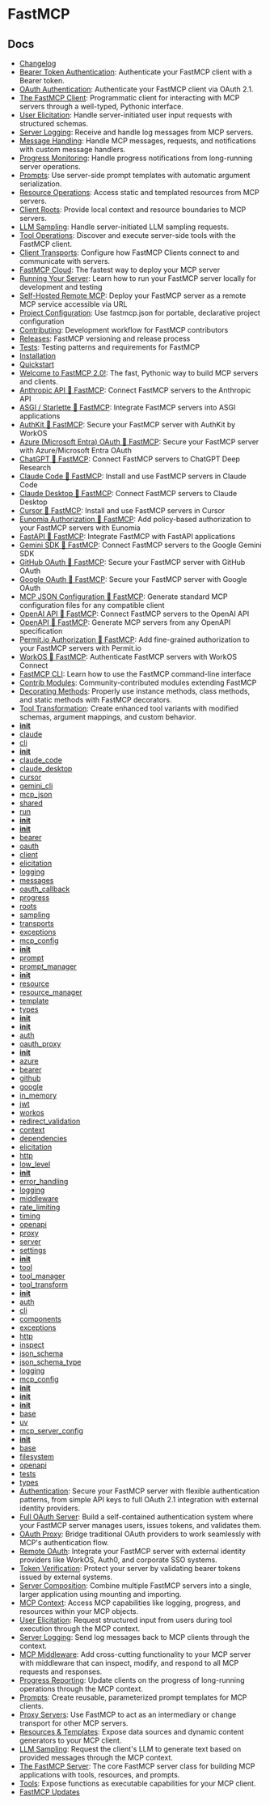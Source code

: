 # FastMCP

## Docs

- [Changelog](https://gofastmcp.com/changelog.md)
- [Bearer Token Authentication](https://gofastmcp.com/clients/auth/bearer.md): Authenticate your FastMCP client with a Bearer token.
- [OAuth Authentication](https://gofastmcp.com/clients/auth/oauth.md): Authenticate your FastMCP client via OAuth 2.1.
- [The FastMCP Client](https://gofastmcp.com/clients/client.md): Programmatic client for interacting with MCP servers through a well-typed, Pythonic interface.
- [User Elicitation](https://gofastmcp.com/clients/elicitation.md): Handle server-initiated user input requests with structured schemas.
- [Server Logging](https://gofastmcp.com/clients/logging.md): Receive and handle log messages from MCP servers.
- [Message Handling](https://gofastmcp.com/clients/messages.md): Handle MCP messages, requests, and notifications with custom message handlers.
- [Progress Monitoring](https://gofastmcp.com/clients/progress.md): Handle progress notifications from long-running server operations.
- [Prompts](https://gofastmcp.com/clients/prompts.md): Use server-side prompt templates with automatic argument serialization.
- [Resource Operations](https://gofastmcp.com/clients/resources.md): Access static and templated resources from MCP servers.
- [Client Roots](https://gofastmcp.com/clients/roots.md): Provide local context and resource boundaries to MCP servers.
- [LLM Sampling](https://gofastmcp.com/clients/sampling.md): Handle server-initiated LLM sampling requests.
- [Tool Operations](https://gofastmcp.com/clients/tools.md): Discover and execute server-side tools with the FastMCP client.
- [Client Transports](https://gofastmcp.com/clients/transports.md): Configure how FastMCP Clients connect to and communicate with servers.
- [FastMCP Cloud](https://gofastmcp.com/deployment/fastmcp-cloud.md): The fastest way to deploy your MCP server
- [Running Your Server](https://gofastmcp.com/deployment/running-server.md): Learn how to run your FastMCP server locally for development and testing
- [Self-Hosted Remote MCP](https://gofastmcp.com/deployment/self-hosted.md): Deploy your FastMCP server as a remote MCP service accessible via URL
- [Project Configuration](https://gofastmcp.com/deployment/server-configuration.md): Use fastmcp.json for portable, declarative project configuration
- [Contributing](https://gofastmcp.com/development/contributing.md): Development workflow for FastMCP contributors
- [Releases](https://gofastmcp.com/development/releases.md): FastMCP versioning and release process
- [Tests](https://gofastmcp.com/development/tests.md): Testing patterns and requirements for FastMCP
- [Installation](https://gofastmcp.com/getting-started/installation.md)
- [Quickstart](https://gofastmcp.com/getting-started/quickstart.md)
- [Welcome to FastMCP 2.0!](https://gofastmcp.com/getting-started/welcome.md): The fast, Pythonic way to build MCP servers and clients.
- [Anthropic API 🤝 FastMCP](https://gofastmcp.com/integrations/anthropic.md): Connect FastMCP servers to the Anthropic API
- [ASGI / Starlette 🤝 FastMCP](https://gofastmcp.com/integrations/asgi.md): Integrate FastMCP servers into ASGI applications
- [AuthKit 🤝 FastMCP](https://gofastmcp.com/integrations/authkit.md): Secure your FastMCP server with AuthKit by WorkOS
- [Azure (Microsoft Entra) OAuth 🤝 FastMCP](https://gofastmcp.com/integrations/azure.md): Secure your FastMCP server with Azure/Microsoft Entra OAuth
- [ChatGPT 🤝 FastMCP](https://gofastmcp.com/integrations/chatgpt.md): Connect FastMCP servers to ChatGPT Deep Research
- [Claude Code 🤝 FastMCP](https://gofastmcp.com/integrations/claude-code.md): Install and use FastMCP servers in Claude Code
- [Claude Desktop 🤝 FastMCP](https://gofastmcp.com/integrations/claude-desktop.md): Connect FastMCP servers to Claude Desktop
- [Cursor 🤝 FastMCP](https://gofastmcp.com/integrations/cursor.md): Install and use FastMCP servers in Cursor
- [Eunomia Authorization 🤝 FastMCP](https://gofastmcp.com/integrations/eunomia-authorization.md): Add policy-based authorization to your FastMCP servers with Eunomia
- [FastAPI 🤝 FastMCP](https://gofastmcp.com/integrations/fastapi.md): Integrate FastMCP with FastAPI applications
- [Gemini SDK 🤝 FastMCP](https://gofastmcp.com/integrations/gemini.md): Connect FastMCP servers to the Google Gemini SDK
- [GitHub OAuth 🤝 FastMCP](https://gofastmcp.com/integrations/github.md): Secure your FastMCP server with GitHub OAuth
- [Google OAuth 🤝 FastMCP](https://gofastmcp.com/integrations/google.md): Secure your FastMCP server with Google OAuth
- [MCP JSON Configuration 🤝 FastMCP](https://gofastmcp.com/integrations/mcp-json-configuration.md): Generate standard MCP configuration files for any compatible client
- [OpenAI API 🤝 FastMCP](https://gofastmcp.com/integrations/openai.md): Connect FastMCP servers to the OpenAI API
- [OpenAPI 🤝 FastMCP](https://gofastmcp.com/integrations/openapi.md): Generate MCP servers from any OpenAPI specification
- [Permit.io Authorization 🤝 FastMCP](https://gofastmcp.com/integrations/permit.md): Add fine-grained authorization to your FastMCP servers with Permit.io
- [WorkOS 🤝 FastMCP](https://gofastmcp.com/integrations/workos.md): Authenticate FastMCP servers with WorkOS Connect
- [FastMCP CLI](https://gofastmcp.com/patterns/cli.md): Learn how to use the FastMCP command-line interface
- [Contrib Modules](https://gofastmcp.com/patterns/contrib.md): Community-contributed modules extending FastMCP
- [Decorating Methods](https://gofastmcp.com/patterns/decorating-methods.md): Properly use instance methods, class methods, and static methods with FastMCP decorators.
- [Tool Transformation](https://gofastmcp.com/patterns/tool-transformation.md): Create enhanced tool variants with modified schemas, argument mappings, and custom behavior.
- [__init__](https://gofastmcp.com/python-sdk/fastmcp-cli-__init__.md)
- [claude](https://gofastmcp.com/python-sdk/fastmcp-cli-claude.md)
- [cli](https://gofastmcp.com/python-sdk/fastmcp-cli-cli.md)
- [__init__](https://gofastmcp.com/python-sdk/fastmcp-cli-install-__init__.md)
- [claude_code](https://gofastmcp.com/python-sdk/fastmcp-cli-install-claude_code.md)
- [claude_desktop](https://gofastmcp.com/python-sdk/fastmcp-cli-install-claude_desktop.md)
- [cursor](https://gofastmcp.com/python-sdk/fastmcp-cli-install-cursor.md)
- [gemini_cli](https://gofastmcp.com/python-sdk/fastmcp-cli-install-gemini_cli.md)
- [mcp_json](https://gofastmcp.com/python-sdk/fastmcp-cli-install-mcp_json.md)
- [shared](https://gofastmcp.com/python-sdk/fastmcp-cli-install-shared.md)
- [run](https://gofastmcp.com/python-sdk/fastmcp-cli-run.md)
- [__init__](https://gofastmcp.com/python-sdk/fastmcp-client-__init__.md)
- [__init__](https://gofastmcp.com/python-sdk/fastmcp-client-auth-__init__.md)
- [bearer](https://gofastmcp.com/python-sdk/fastmcp-client-auth-bearer.md)
- [oauth](https://gofastmcp.com/python-sdk/fastmcp-client-auth-oauth.md)
- [client](https://gofastmcp.com/python-sdk/fastmcp-client-client.md)
- [elicitation](https://gofastmcp.com/python-sdk/fastmcp-client-elicitation.md)
- [logging](https://gofastmcp.com/python-sdk/fastmcp-client-logging.md)
- [messages](https://gofastmcp.com/python-sdk/fastmcp-client-messages.md)
- [oauth_callback](https://gofastmcp.com/python-sdk/fastmcp-client-oauth_callback.md)
- [progress](https://gofastmcp.com/python-sdk/fastmcp-client-progress.md)
- [roots](https://gofastmcp.com/python-sdk/fastmcp-client-roots.md)
- [sampling](https://gofastmcp.com/python-sdk/fastmcp-client-sampling.md)
- [transports](https://gofastmcp.com/python-sdk/fastmcp-client-transports.md)
- [exceptions](https://gofastmcp.com/python-sdk/fastmcp-exceptions.md)
- [mcp_config](https://gofastmcp.com/python-sdk/fastmcp-mcp_config.md)
- [__init__](https://gofastmcp.com/python-sdk/fastmcp-prompts-__init__.md)
- [prompt](https://gofastmcp.com/python-sdk/fastmcp-prompts-prompt.md)
- [prompt_manager](https://gofastmcp.com/python-sdk/fastmcp-prompts-prompt_manager.md)
- [__init__](https://gofastmcp.com/python-sdk/fastmcp-resources-__init__.md)
- [resource](https://gofastmcp.com/python-sdk/fastmcp-resources-resource.md)
- [resource_manager](https://gofastmcp.com/python-sdk/fastmcp-resources-resource_manager.md)
- [template](https://gofastmcp.com/python-sdk/fastmcp-resources-template.md)
- [types](https://gofastmcp.com/python-sdk/fastmcp-resources-types.md)
- [__init__](https://gofastmcp.com/python-sdk/fastmcp-server-__init__.md)
- [__init__](https://gofastmcp.com/python-sdk/fastmcp-server-auth-__init__.md)
- [auth](https://gofastmcp.com/python-sdk/fastmcp-server-auth-auth.md)
- [oauth_proxy](https://gofastmcp.com/python-sdk/fastmcp-server-auth-oauth_proxy.md)
- [__init__](https://gofastmcp.com/python-sdk/fastmcp-server-auth-providers-__init__.md)
- [azure](https://gofastmcp.com/python-sdk/fastmcp-server-auth-providers-azure.md)
- [bearer](https://gofastmcp.com/python-sdk/fastmcp-server-auth-providers-bearer.md)
- [github](https://gofastmcp.com/python-sdk/fastmcp-server-auth-providers-github.md)
- [google](https://gofastmcp.com/python-sdk/fastmcp-server-auth-providers-google.md)
- [in_memory](https://gofastmcp.com/python-sdk/fastmcp-server-auth-providers-in_memory.md)
- [jwt](https://gofastmcp.com/python-sdk/fastmcp-server-auth-providers-jwt.md)
- [workos](https://gofastmcp.com/python-sdk/fastmcp-server-auth-providers-workos.md)
- [redirect_validation](https://gofastmcp.com/python-sdk/fastmcp-server-auth-redirect_validation.md)
- [context](https://gofastmcp.com/python-sdk/fastmcp-server-context.md)
- [dependencies](https://gofastmcp.com/python-sdk/fastmcp-server-dependencies.md)
- [elicitation](https://gofastmcp.com/python-sdk/fastmcp-server-elicitation.md)
- [http](https://gofastmcp.com/python-sdk/fastmcp-server-http.md)
- [low_level](https://gofastmcp.com/python-sdk/fastmcp-server-low_level.md)
- [__init__](https://gofastmcp.com/python-sdk/fastmcp-server-middleware-__init__.md)
- [error_handling](https://gofastmcp.com/python-sdk/fastmcp-server-middleware-error_handling.md)
- [logging](https://gofastmcp.com/python-sdk/fastmcp-server-middleware-logging.md)
- [middleware](https://gofastmcp.com/python-sdk/fastmcp-server-middleware-middleware.md)
- [rate_limiting](https://gofastmcp.com/python-sdk/fastmcp-server-middleware-rate_limiting.md)
- [timing](https://gofastmcp.com/python-sdk/fastmcp-server-middleware-timing.md)
- [openapi](https://gofastmcp.com/python-sdk/fastmcp-server-openapi.md)
- [proxy](https://gofastmcp.com/python-sdk/fastmcp-server-proxy.md)
- [server](https://gofastmcp.com/python-sdk/fastmcp-server-server.md)
- [settings](https://gofastmcp.com/python-sdk/fastmcp-settings.md)
- [__init__](https://gofastmcp.com/python-sdk/fastmcp-tools-__init__.md)
- [tool](https://gofastmcp.com/python-sdk/fastmcp-tools-tool.md)
- [tool_manager](https://gofastmcp.com/python-sdk/fastmcp-tools-tool_manager.md)
- [tool_transform](https://gofastmcp.com/python-sdk/fastmcp-tools-tool_transform.md)
- [__init__](https://gofastmcp.com/python-sdk/fastmcp-utilities-__init__.md)
- [auth](https://gofastmcp.com/python-sdk/fastmcp-utilities-auth.md)
- [cli](https://gofastmcp.com/python-sdk/fastmcp-utilities-cli.md)
- [components](https://gofastmcp.com/python-sdk/fastmcp-utilities-components.md)
- [exceptions](https://gofastmcp.com/python-sdk/fastmcp-utilities-exceptions.md)
- [http](https://gofastmcp.com/python-sdk/fastmcp-utilities-http.md)
- [inspect](https://gofastmcp.com/python-sdk/fastmcp-utilities-inspect.md)
- [json_schema](https://gofastmcp.com/python-sdk/fastmcp-utilities-json_schema.md)
- [json_schema_type](https://gofastmcp.com/python-sdk/fastmcp-utilities-json_schema_type.md)
- [logging](https://gofastmcp.com/python-sdk/fastmcp-utilities-logging.md)
- [mcp_config](https://gofastmcp.com/python-sdk/fastmcp-utilities-mcp_config.md)
- [__init__](https://gofastmcp.com/python-sdk/fastmcp-utilities-mcp_server_config-__init__.md)
- [__init__](https://gofastmcp.com/python-sdk/fastmcp-utilities-mcp_server_config-v1-__init__.md)
- [__init__](https://gofastmcp.com/python-sdk/fastmcp-utilities-mcp_server_config-v1-environments-__init__.md)
- [base](https://gofastmcp.com/python-sdk/fastmcp-utilities-mcp_server_config-v1-environments-base.md)
- [uv](https://gofastmcp.com/python-sdk/fastmcp-utilities-mcp_server_config-v1-environments-uv.md)
- [mcp_server_config](https://gofastmcp.com/python-sdk/fastmcp-utilities-mcp_server_config-v1-mcp_server_config.md)
- [__init__](https://gofastmcp.com/python-sdk/fastmcp-utilities-mcp_server_config-v1-sources-__init__.md)
- [base](https://gofastmcp.com/python-sdk/fastmcp-utilities-mcp_server_config-v1-sources-base.md)
- [filesystem](https://gofastmcp.com/python-sdk/fastmcp-utilities-mcp_server_config-v1-sources-filesystem.md)
- [openapi](https://gofastmcp.com/python-sdk/fastmcp-utilities-openapi.md)
- [tests](https://gofastmcp.com/python-sdk/fastmcp-utilities-tests.md)
- [types](https://gofastmcp.com/python-sdk/fastmcp-utilities-types.md)
- [Authentication](https://gofastmcp.com/servers/auth/authentication.md): Secure your FastMCP server with flexible authentication patterns, from simple API keys to full OAuth 2.1 integration with external identity providers.
- [Full OAuth Server](https://gofastmcp.com/servers/auth/full-oauth-server.md): Build a self-contained authentication system where your FastMCP server manages users, issues tokens, and validates them.
- [OAuth Proxy](https://gofastmcp.com/servers/auth/oauth-proxy.md): Bridge traditional OAuth providers to work seamlessly with MCP's authentication flow.
- [Remote OAuth](https://gofastmcp.com/servers/auth/remote-oauth.md): Integrate your FastMCP server with external identity providers like WorkOS, Auth0, and corporate SSO systems.
- [Token Verification](https://gofastmcp.com/servers/auth/token-verification.md): Protect your server by validating bearer tokens issued by external systems.
- [Server Composition](https://gofastmcp.com/servers/composition.md): Combine multiple FastMCP servers into a single, larger application using mounting and importing.
- [MCP Context](https://gofastmcp.com/servers/context.md): Access MCP capabilities like logging, progress, and resources within your MCP objects.
- [User Elicitation](https://gofastmcp.com/servers/elicitation.md): Request structured input from users during tool execution through the MCP context.
- [Server Logging](https://gofastmcp.com/servers/logging.md): Send log messages back to MCP clients through the context.
- [MCP Middleware](https://gofastmcp.com/servers/middleware.md): Add cross-cutting functionality to your MCP server with middleware that can inspect, modify, and respond to all MCP requests and responses.
- [Progress Reporting](https://gofastmcp.com/servers/progress.md): Update clients on the progress of long-running operations through the MCP context.
- [Prompts](https://gofastmcp.com/servers/prompts.md): Create reusable, parameterized prompt templates for MCP clients.
- [Proxy Servers](https://gofastmcp.com/servers/proxy.md): Use FastMCP to act as an intermediary or change transport for other MCP servers.
- [Resources & Templates](https://gofastmcp.com/servers/resources.md): Expose data sources and dynamic content generators to your MCP client.
- [LLM Sampling](https://gofastmcp.com/servers/sampling.md): Request the client's LLM to generate text based on provided messages through the MCP context.
- [The FastMCP Server](https://gofastmcp.com/servers/server.md): The core FastMCP server class for building MCP applications with tools, resources, and prompts.
- [Tools](https://gofastmcp.com/servers/tools.md): Expose functions as executable capabilities for your MCP client.
- [FastMCP Updates](https://gofastmcp.com/updates.md)

